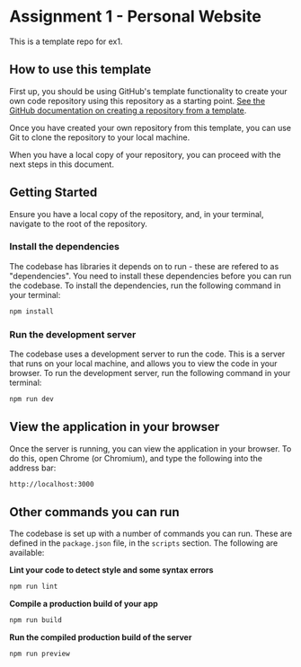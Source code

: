 # Assignment 1 - Personal Website

This is a template repo for ex1.

## How to use this template

First up, you should be using GitHub's template functionality to create your own
code repository using this repository as a starting point.
[See the GitHub documentation on creating a repository from a template](https://docs.github.com/en/repositories/creating-and-managing-repositories/creating-a-repository-from-a-template).

Once you have created your own repository from this template, you can use Git to
clone the repository to your local machine.

When you have a local copy of your repository, you can proceed with the next
steps in this document.

## Getting Started

Ensure you have a local copy of the repository, and, in your terminal, navigate
to the root of the repository.

### Install the dependencies

The codebase has libraries it depends on to run - these are refered to as
"dependencies". You need to install these dependencies before you can run the
codebase. To install the dependencies, run the following command in your
terminal:

```bash
npm install
```

### Run the development server

The codebase uses a development server to run the code. This is a server that
runs on your local machine, and allows you to view the code in your browser. To
run the development server, run the following command in your terminal:

```bash
npm run dev
```

## View the application in your browser

Once the server is running, you can view the application in your browser. To do
this, open Chrome (or Chromium), and type the following into the address bar:

```bash
http://localhost:3000
```

## Other commands you can run

The codebase is set up with a number of commands you can run. These are defined
in the `package.json` file, in the `scripts` section. The following are
available:

**Lint your code to detect style and some syntax errors**

```bash
npm run lint
```

**Compile a production build of your app**

```bash
npm run build
```

**Run the compiled production build of the server**

```bash
npm run preview
```
